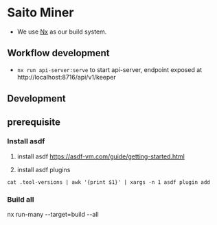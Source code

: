# Saito Miner

- We use [Nx](./README_NX.md) as our build system.

## Workflow development

- `nx run api-server:serve` to start api-server, endpoint exposed at http://localhost:8716/api/v1/keeper
## Development

## prerequisite

### Install asdf
1. install asdf
https://asdf-vm.com/guide/getting-started.html

2. install asdf plugins
```
cat .tool-versions | awk '{print $1}' | xargs -n 1 asdf plugin add
```

### Build all
nx run-many --target=build --all


